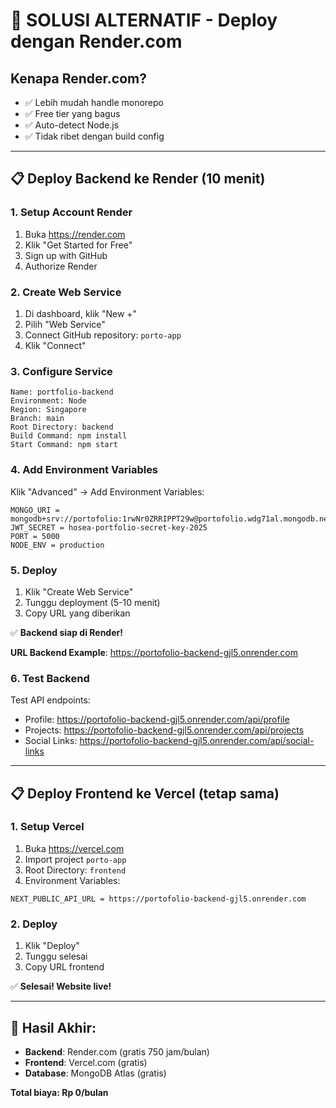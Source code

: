# 🚀 SOLUSI ALTERNATIF - Deploy dengan Render.com

## Kenapa Render.com?
- ✅ Lebih mudah handle monorepo
- ✅ Free tier yang bagus  
- ✅ Auto-detect Node.js
- ✅ Tidak ribet dengan build config

---

## 📋 Deploy Backend ke Render (10 menit)

### 1. Setup Account Render
1. Buka https://render.com
2. Klik "Get Started for Free"
3. Sign up with GitHub
4. Authorize Render

### 2. Create Web Service
1. Di dashboard, klik "New +"
2. Pilih "Web Service"
3. Connect GitHub repository: `porto-app`
4. Klik "Connect"

### 3. Configure Service
```
Name: portfolio-backend
Environment: Node
Region: Singapore
Branch: main
Root Directory: backend
Build Command: npm install
Start Command: npm start
```

### 4. Add Environment Variables
Klik "Advanced" → Add Environment Variables:
```
MONGO_URI = mongodb+srv://portofolio:1rwNr0ZRRIPPT29w@portofolio.wdg71al.mongodb.net/portfolio
JWT_SECRET = hosea-portfolio-secret-key-2025
PORT = 5000
NODE_ENV = production
```

### 5. Deploy
1. Klik "Create Web Service"
2. Tunggu deployment (5-10 menit)
3. Copy URL yang diberikan

✅ **Backend siap di Render!**

**URL Backend Example**: https://portofolio-backend-gjl5.onrender.com

### 6. Test Backend
Test API endpoints:
- Profile: https://portofolio-backend-gjl5.onrender.com/api/profile
- Projects: https://portofolio-backend-gjl5.onrender.com/api/projects
- Social Links: https://portofolio-backend-gjl5.onrender.com/api/social-links

---

## 📋 Deploy Frontend ke Vercel (tetap sama)

### 1. Setup Vercel
1. Buka https://vercel.com
2. Import project `porto-app`
3. Root Directory: `frontend`
4. Environment Variables:
```
NEXT_PUBLIC_API_URL = https://portofolio-backend-gjl5.onrender.com
```

### 2. Deploy
1. Klik "Deploy"
2. Tunggu selesai
3. Copy URL frontend

✅ **Selesai! Website live!**

---

## 🎉 Hasil Akhir:
- **Backend**: Render.com (gratis 750 jam/bulan)
- **Frontend**: Vercel.com (gratis)
- **Database**: MongoDB Atlas (gratis)

**Total biaya: Rp 0/bulan**
